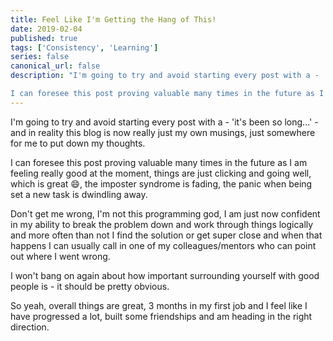 ```yaml
---
title: Feel Like I'm Getting the Hang of This!
date: 2019-02-04
published: true
tags: ['Consistency', 'Learning']
series: false
canonical_url: false
description: "I'm going to try and avoid starting every post with a - 'it's been so long...' - and in reality this blog is now really just my own musings, just somewhere for me to put down my thoughts.

I can foresee this post proving valuable many times in the future as I am feeling really good at the moment, things are just clicking and going well, which is great 😄, the imposter syndrome is fading, the panic when being set a new task is dwindling away."
---
```


I'm going to try and avoid starting every post with a - 'it's been so long...' - and in reality this blog is now really just my own musings, just somewhere for me to put down my thoughts.

I can foresee this post proving valuable many times in the future as I am feeling really good at the moment, things are just clicking and going well, which is great 😄, the imposter syndrome is fading, the panic when being set a new task is dwindling away.

Don't get me wrong, I'm not this programming god, I am just now confident in my ability to break the problem down and work through things logically and more often than not I find the solution or get super close and when that happens I can usually call in one of my colleagues/mentors who can point out where I went wrong.

I won't bang on again about how important surrounding yourself with good people is - it should be pretty obvious.

So yeah, overall things are great, 3 months in my first job and I feel like I have progressed a lot, built some friendships and am heading in the right direction.
